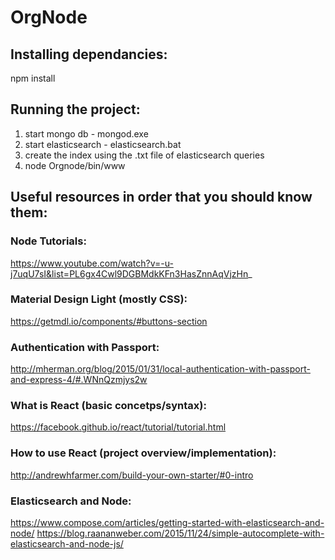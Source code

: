 # OrgNode

## Installing dependancies:
npm install

## Running the project:
1. start mongo db - mongod.exe 
2. start elasticsearch - elasticsearch.bat
3. create the index using the .txt file of elasticsearch queries
4. node Orgnode/bin/www

## Useful resources in order that you should know them:

### Node Tutorials:
https://www.youtube.com/watch?v=-u-j7uqU7sI&list=PL6gx4Cwl9DGBMdkKFn3HasZnnAqVjzHn_

### Material Design Light (mostly CSS):
https://getmdl.io/components/#buttons-section

### Authentication with Passport:
http://mherman.org/blog/2015/01/31/local-authentication-with-passport-and-express-4/#.WNnQzmjys2w

### What is React (basic concetps/syntax):
https://facebook.github.io/react/tutorial/tutorial.html

### How to use React (project overview/implementation):
http://andrewhfarmer.com/build-your-own-starter/#0-intro

### Elasticsearch and Node:
https://www.compose.com/articles/getting-started-with-elasticsearch-and-node/
https://blog.raananweber.com/2015/11/24/simple-autocomplete-with-elasticsearch-and-node-js/
